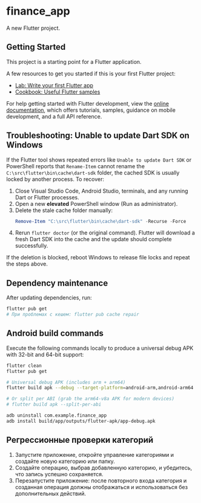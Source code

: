 # finance_app

A new Flutter project.

## Getting Started

This project is a starting point for a Flutter application.

A few resources to get you started if this is your first Flutter project:

- [Lab: Write your first Flutter app](https://docs.flutter.dev/get-started/codelab)
- [Cookbook: Useful Flutter samples](https://docs.flutter.dev/cookbook)

For help getting started with Flutter development, view the
[online documentation](https://docs.flutter.dev/), which offers tutorials,
samples, guidance on mobile development, and a full API reference.

## Troubleshooting: Unable to update Dart SDK on Windows

If the Flutter tool shows repeated errors like `Unable to update Dart SDK` or
PowerShell reports that `Rename-Item` cannot rename the
`C:\src\flutter\bin\cache\dart-sdk` folder, the cached SDK is usually locked
by another process. To recover:

1. Close Visual Studio Code, Android Studio, terminals, and any running Dart or
   Flutter processes.
2. Open a new **elevated** PowerShell window (Run as administrator).
3. Delete the stale cache folder manually:
   ```powershell
   Remove-Item "C:\src\flutter\bin\cache\dart-sdk" -Recurse -Force
   ```
4. Rerun `flutter doctor` (or the original command). Flutter will download a
   fresh Dart SDK into the cache and the update should complete successfully.

If the deletion is blocked, reboot Windows to release file locks and repeat the
steps above.

## Dependency maintenance

After updating dependencies, run:

```bash
flutter pub get
# При проблемах с кешем: flutter pub cache repair
```

## Android build commands

Execute the following commands locally to produce a universal debug APK with 32-bit and 64-bit support:

```bash
flutter clean
flutter pub get

# Universal debug APK (includes arm + arm64)
flutter build apk --debug --target-platform=android-arm,android-arm64

# Or split per ABI (grab the arm64-v8a APK for modern devices)
# flutter build apk --split-per-abi

adb uninstall com.example.finance_app
adb install build/app/outputs/flutter-apk/app-debug.apk
```

## Регрессионные проверки категорий

1. Запустите приложение, откройте управление категориями и создайте новую категорию или папку.
2. Создайте операцию, выбрав добавленную категорию, и убедитесь, что запись успешно сохраняется.
3. Перезапустите приложение: после повторного входа категория и созданная операция должны отображаться и использоваться без дополнительных действий.
